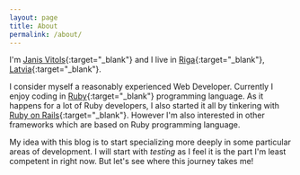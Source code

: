 ```yaml
---
layout: page
title: About
permalink: /about/
---
```

I'm [Janis Vitols][linkedin]{:target="_blank"} and I live in [Riga][riga-map]{:target="_blank"}, [Latvia][latvia-map]{:target="_blank"}.

I consider myself a reasonably experienced Web Developer. Currently I enjoy coding in [Ruby][ruby-lang]{:target="_blank"} programming language.
As it happens for a lot of Ruby developers, I also started it all by tinkering with [Ruby on Rails][ruby-on-rails]{:target="_blank"}.
However I'm also interested in other frameworks which are based on Ruby programming language.

My idea with this blog is to start specializing more deeply in some particular areas of development. I will start with *testing* as I feel
it is the part I'm least competent in right now. But let's see where this journey takes me!

[linkedin]:      https://lv.linkedin.com/in/vitolsjanis
[latvia-map]:    https://www.google.lv/maps/place/Latvija/@56.8600877,22.363555,7z/data=!3m1!4b1!4m2!3m1!1s0x46e930677b8a9afd:0xcfcd68f2fc10?hl=en
[riga-map]:      https://www.google.lv/maps/place/Riga/@56.9713962,23.9890807,11z/data=!3m1!4b1!4m2!3m1!1s0x46eecfb0e5073ded:0x400cfcd68f2fe30?hl=en<F37>
[ruby-lang]:     https://www.ruby-lang.org/en/
[ruby-on-rails]: http://rubyonrails.org/
